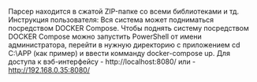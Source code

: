 Парсер находится в сжатой ZIP-папке со всеми библиотеками и тд.
Инструкция пользователя:
Вся система может подниматься посредством DOCKER Compose. Чтобы поднять систему посредством DOCKER Compose можно запустить PowerShell от имени администратора, перейти в нужную директорию с приложением cd C:\APP (как пример) и ввести комманду docker-compose up.
 Для доступа к вэб-интерфейсу - http://localhost:8080/ или - http://192.168.0.35:8080/ 
